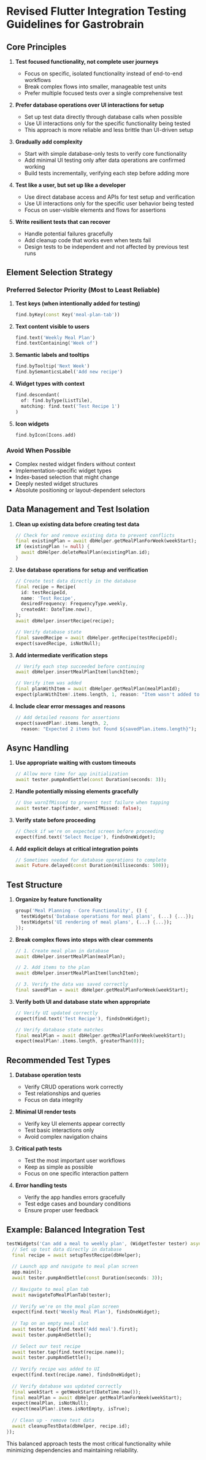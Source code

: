 # Revised Flutter Integration Testing Guidelines for Gastrobrain

## Core Principles

1. **Test focused functionality, not complete user journeys**
   - Focus on specific, isolated functionality instead of end-to-end workflows
   - Break complex flows into smaller, manageable test units
   - Prefer multiple focused tests over a single comprehensive test

2. **Prefer database operations over UI interactions for setup**
   - Set up test data directly through database calls when possible
   - Use UI interactions only for the specific functionality being tested
   - This approach is more reliable and less brittle than UI-driven setup

3. **Gradually add complexity**
   - Start with simple database-only tests to verify core functionality
   - Add minimal UI testing only after data operations are confirmed working
   - Build tests incrementally, verifying each step before adding more

4. **Test like a user, but set up like a developer**
   - Use direct database access and APIs for test setup and verification
   - Use UI interactions only for the specific user behavior being tested
   - Focus on user-visible elements and flows for assertions

5. **Write resilient tests that can recover**
   - Handle potential failures gracefully
   - Add cleanup code that works even when tests fail
   - Design tests to be independent and not affected by previous test runs

## Element Selection Strategy

### Preferred Selector Priority (Most to Least Reliable)

1. **Test keys (when intentionally added for testing)**
   ```dart
   find.byKey(const Key('meal-plan-tab'))
   ```

2. **Text content visible to users**
   ```dart
   find.text('Weekly Meal Plan')
   find.textContaining('Week of')
   ```

3. **Semantic labels and tooltips**
   ```dart
   find.byTooltip('Next Week')
   find.bySemanticsLabel('Add new recipe')
   ```

4. **Widget types with context**
   ```dart
   find.descendant(
     of: find.byType(ListTile),
     matching: find.text('Test Recipe 1')
   )
   ```

5. **Icon widgets**
   ```dart
   find.byIcon(Icons.add)
   ```

### Avoid When Possible

- Complex nested widget finders without context
- Implementation-specific widget types
- Index-based selection that might change
- Deeply nested widget structures
- Absolute positioning or layout-dependent selectors

## Data Management and Test Isolation

1. **Clean up existing data before creating test data**
   ```dart
   // Check for and remove existing data to prevent conflicts
   final existingPlan = await dbHelper.getMealPlanForWeek(weekStart);
   if (existingPlan != null) {
     await dbHelper.deleteMealPlan(existingPlan.id);
   }
   ```

2. **Use database operations for setup and verification**
   ```dart
   // Create test data directly in the database
   final recipe = Recipe(
     id: testRecipeId,
     name: 'Test Recipe',
     desiredFrequency: FrequencyType.weekly,
     createdAt: DateTime.now(),
   );
   await dbHelper.insertRecipe(recipe);
   
   // Verify database state
   final savedRecipe = await dbHelper.getRecipe(testRecipeId);
   expect(savedRecipe, isNotNull);
   ```

3. **Add intermediate verification steps**
   ```dart
   // Verify each step succeeded before continuing
   await dbHelper.insertMealPlanItem(lunchItem);
   
   // Verify item was added
   final planWithItem = await dbHelper.getMealPlan(mealPlanId);
   expect(planWithItem!.items.length, 1, reason: "Item wasn't added to meal plan");
   ```

4. **Include clear error messages and reasons**
   ```dart
   // Add detailed reasons for assertions
   expect(savedPlan!.items.length, 2, 
     reason: "Expected 2 items but found ${savedPlan.items.length}");
   ```

## Async Handling

1. **Use appropriate waiting with custom timeouts**
   ```dart
   // Allow more time for app initialization
   await tester.pumpAndSettle(const Duration(seconds: 3));
   ```

2. **Handle potentially missing elements gracefully**
   ```dart
   // Use warnIfMissed to prevent test failure when tapping
   await tester.tap(finder, warnIfMissed: false);
   ```

3. **Verify state before proceeding**
   ```dart
   // Check if we're on expected screen before proceeding
   expect(find.text('Select Recipe'), findsOneWidget);
   ```

4. **Add explicit delays at critical integration points**
   ```dart
   // Sometimes needed for database operations to complete
   await Future.delayed(const Duration(milliseconds: 500));
   ```

## Test Structure

1. **Organize by feature functionality**
   ```dart
   group('Meal Planning - Core Functionality', () {
     testWidgets('Database operations for meal plans', (...) {...});
     testWidgets('UI rendering of meal plans', (...) {...});
   });
   ```

2. **Break complex flows into steps with clear comments**
   ```dart
   // 1. Create meal plan in database
   await dbHelper.insertMealPlan(mealPlan);
   
   // 2. Add items to the plan
   await dbHelper.insertMealPlanItem(lunchItem);
   
   // 3. Verify the data was saved correctly
   final savedPlan = await dbHelper.getMealPlanForWeek(weekStart);
   ```

3. **Verify both UI and database state when appropriate**
   ```dart
   // Verify UI updated correctly
   expect(find.text('Test Recipe'), findsOneWidget);
   
   // Verify database state matches
   final mealPlan = await dbHelper.getMealPlanForWeek(weekStart);
   expect(mealPlan!.items.length, greaterThan(0));
   ```

## Recommended Test Types

1. **Database operation tests**
   - Verify CRUD operations work correctly
   - Test relationships and queries
   - Focus on data integrity

2. **Minimal UI render tests**
   - Verify key UI elements appear correctly
   - Test basic interactions only
   - Avoid complex navigation chains

3. **Critical path tests**
   - Test the most important user workflows
   - Keep as simple as possible
   - Focus on one specific interaction pattern

4. **Error handling tests**
   - Verify the app handles errors gracefully
   - Test edge cases and boundary conditions
   - Ensure proper user feedback

## Example: Balanced Integration Test

```dart
testWidgets('Can add a meal to weekly plan', (WidgetTester tester) async {
  // Set up test data directly in database
  final recipe = await setupTestRecipe(dbHelper);
  
  // Launch app and navigate to meal plan screen
  app.main();
  await tester.pumpAndSettle(const Duration(seconds: 3));
  
  // Navigate to meal plan tab
  await navigateToMealPlanTab(tester);
  
  // Verify we're on the meal plan screen
  expect(find.text('Weekly Meal Plan'), findsOneWidget);
  
  // Tap on an empty meal slot
  await tester.tap(find.text('Add meal').first);
  await tester.pumpAndSettle();
  
  // Select our test recipe
  await tester.tap(find.text(recipe.name));
  await tester.pumpAndSettle();
  
  // Verify recipe was added to UI
  expect(find.text(recipe.name), findsOneWidget);
  
  // Verify database was updated correctly
  final weekStart = getWeekStart(DateTime.now());
  final mealPlan = await dbHelper.getMealPlanForWeek(weekStart);
  expect(mealPlan, isNotNull);
  expect(mealPlan!.items.isNotEmpty, isTrue);
  
  // Clean up - remove test data
  await cleanupTestData(dbHelper, recipe.id);
});
```

This balanced approach tests the most critical functionality while minimizing dependencies and maintaining reliability.